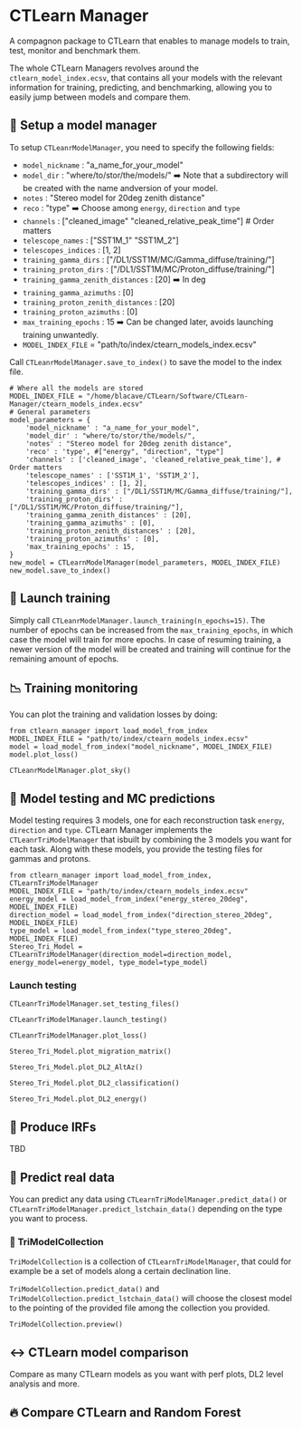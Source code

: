 # CTLearn Manager

A compagnon package to CTLearn that enables to manage models to train, test, monitor and benchmark them.

The whole CTLearn Managers revolves around the `ctlearn_model_index.ecsv`, that contains all your models with the relevant information for training, predicting, and benchmarking, allowing you to easily jump between models and compare them.

## 🧠 Setup a model manager

To setup `CTLeanrModelManager`, you need to specify the following fields:
- `model_nickname` : "a_name_for_your_model"
- `model_dir` : "where/to/stor/the/models/" ➡️ Note that a subdirectory will be created with the name andversion of your model.
- `notes` : "Stereo model for 20deg zenith distance"
- `reco` : "type" ➡️ Choose among `energy`, `direction` and `type`
- `channels` : ["cleaned_image" "cleaned_relative_peak_time"] # Order matters
- `telescope_names` : ["SST1M_1" "SST1M_2"]
- `telescopes_indices` : [1, 2]
- `training_gamma_dirs` : ["/DL1/SST1M/MC/Gamma_diffuse/training/"]
- `training_proton_dirs` : ["/DL1/SST1M/MC/Proton_diffuse/training/"]
- `training_gamma_zenith_distances` : [20] ➡️ In deg
- `training_gamma_azimuths` : [0]
- `training_proton_zenith_distances` : [20]
- `training_proton_azimuths` : [0]
- `max_training_epochs` : 15 ➡️ Can be changed later, avoids launching training unwantedly.
- `MODEL_INDEX_FILE` = "path/to/index/ctearn_models_index.ecsv"

Call `CTLeanrModelManager.save_to_index()` to save the model to the index file.

```
# Where all the models are stored
MODEL_INDEX_FILE = "/home/blacave/CTLearn/Software/CTLearn-Manager/ctearn_models_index.ecsv"
# General parameters
model_parameters = {
    'model_nickname' : "a_name_for_your_model",
    'model_dir' : "where/to/stor/the/models/",
    'notes' : "Stereo model for 20deg zenith distance",
    'reco' : 'type', #["energy", "direction", "type"]
    'channels' : ['cleaned_image', 'cleaned_relative_peak_time'], # Order matters
    'telescope_names' : ['SST1M_1', 'SST1M_2'],
    'telescopes_indices' : [1, 2],
    'training_gamma_dirs' : ["/DL1/SST1M/MC/Gamma_diffuse/training/"],
    'training_proton_dirs' : ["/DL1/SST1M/MC/Proton_diffuse/training/"],
    'training_gamma_zenith_distances' : [20],
    'training_gamma_azimuths' : [0],
    'training_proton_zenith_distances' : [20],
    'training_proton_azimuths' : [0],
    'max_training_epochs' : 15, 
}
new_model = CTLearnModelManager(model_parameters, MODEL_INDEX_FILE)
new_model.save_to_index()
```

## 🚀 Launch training

Simply call `CTLeanrModelManager.launch_training(n_epochs=15)`.
The number of epochs can be increased from the `max_training_epochs`, in which case the model will train for more epochs.
In case of resuming training, a newer version of the model will be created and training will continue for the remaining amount of epochs.

## 📉 Training monitoring

You can plot the training and validation losses by doing:

```
from ctlearn_manager import load_model_from_index
MODEL_INDEX_FILE = "path/to/index/ctearn_models_index.ecsv"
model = load_model_from_index("model_nickname", MODEL_INDEX_FILE)
model.plot_loss()
```
`CTLeanrModelManager.plot_sky()`

## 🧪 Model testing and MC predictions

Model testing requires 3 models, one for each reconstruction task `energy`, `direction` and `type`.
CTLearn Manager implements the `CTLeanrTriModelManager` that isbuilt by combining the 3 models you want for each task.
Along with these models, you provide the testing files for gammas and protons.

```
from ctlearn_manager import load_model_from_index, CTLearnTriModelManager
MODEL_INDEX_FILE = "path/to/index/ctearn_models_index.ecsv"
energy_model = load_model_from_index("energy_stereo_20deg", MODEL_INDEX_FILE)
direction_model = load_model_from_index("direction_stereo_20deg", MODEL_INDEX_FILE)
type_model = load_model_from_index("type_stereo_20deg", MODEL_INDEX_FILE)
Stereo_Tri_Model = CTLearnTriModelManager(direction_model=direction_model, energy_model=energy_model, type_model=type_model)
```

### Launch testing
`CTLeanrTriModelManager.set_testing_files()`

`CTLeanrTriModelManager.launch_testing()`

`CTLeanrTriModelManager.plot_loss()`

`Stereo_Tri_Model.plot_migration_matrix()`

`Stereo_Tri_Model.plot_DL2_AltAz()`

`Stereo_Tri_Model.plot_DL2_classification()`

`Stereo_Tri_Model.plot_DL2_energy()`

## 🔭 Produce IRFs

TBD

## 🧾 Predict real data

You can predict any data using `CTLearnTriModelManager.predict_data()` or `CTLearnTriModelManager.predict_lstchain_data()` depending on the type you want to process.

### 📡 TriModelCollection
`TriModelCollection` is a collection of `CTLearnTriModelManager`, that could for example be a set of models along a certain declination line.

`TriModelCollection.predict_data()` and `TriModelCollection.predict_lstchain_data()` will choose the closest model to the pointing of the provided file among the collection you provided.

`TriModelCollection.preview()`

## ↔️ CTLearn model comparison

Compare as many CTLearn models as you want with perf plots, DL2 level analysis and more.

## 🔥 Compare CTLearn and Random Forest